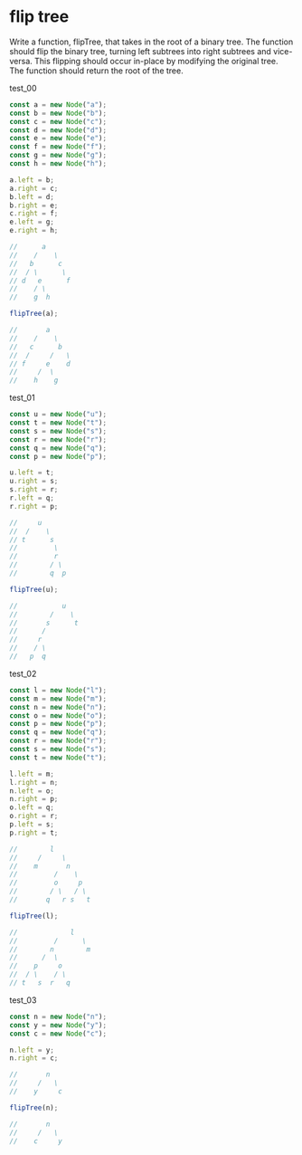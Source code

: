 # flip tree

Write a function, flipTree, that takes in the root of a binary tree. The function should flip the binary tree, turning left subtrees into right subtrees and vice-versa. This flipping should occur in-place by modifying the original tree. The function should return the root of the tree.

test_00
```js
const a = new Node("a");
const b = new Node("b");
const c = new Node("c");
const d = new Node("d");
const e = new Node("e");
const f = new Node("f");
const g = new Node("g");
const h = new Node("h");

a.left = b;
a.right = c;
b.left = d;
b.right = e;
c.right = f;
e.left = g;
e.right = h;

//      a
//    /    \
//   b      c
//  / \      \
// d   e      f
//    / \
//    g  h

flipTree(a); 

//       a
//    /    \
//   c      b
//  /     /   \
// f     e    d
//     /  \
//    h    g
```

test_01
```js
const u = new Node("u");
const t = new Node("t");
const s = new Node("s");
const r = new Node("r");
const q = new Node("q");
const p = new Node("p");

u.left = t;
u.right = s;
s.right = r;
r.left = q;
r.right = p;

//     u
//  /    \
// t      s
//         \
//         r
//        / \
//        q  p

flipTree(u);

//           u
//        /    \
//       s      t
//      /
//     r
//    / \
//   p  q
```

test_02
```js
const l = new Node("l");
const m = new Node("m");
const n = new Node("n");
const o = new Node("o");
const p = new Node("p");
const q = new Node("q");
const r = new Node("r");
const s = new Node("s");
const t = new Node("t");

l.left = m;
l.right = n;
n.left = o;
n.right = p;
o.left = q;
o.right = r;
p.left = s;
p.right = t;

//        l
//     /     \
//    m       n
//         /    \
//         o     p
//        / \   / \
//       q   r s   t

flipTree(l);

//             l
//         /      \
//        n        m
//      /  \
//    p     o
//  / \    / \
// t   s  r   q
```

test_03
```js
const n = new Node("n");
const y = new Node("y");
const c = new Node("c");

n.left = y;
n.right = c;

//       n
//     /   \
//    y     c

flipTree(n);

//       n
//     /   \
//    c     y
```
